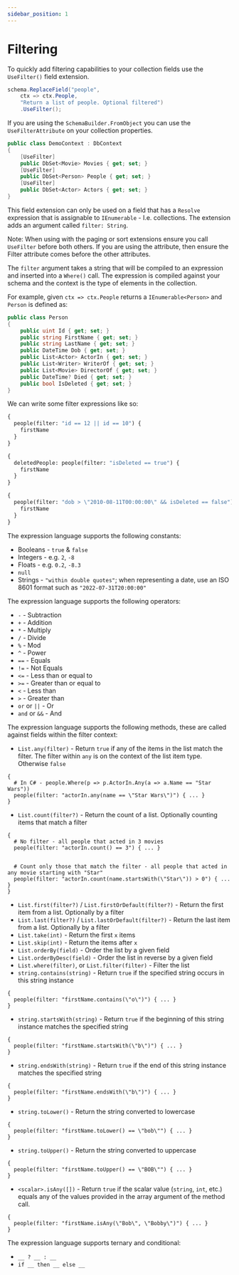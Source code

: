 ```yaml
---
sidebar_position: 1
---
```


# Filtering

To quickly add filtering capabilities to your collection fields use the `UseFilter()` field extension.

```cs
schema.ReplaceField("people",
    ctx => ctx.People,
    "Return a list of people. Optional filtered")
    .UseFilter();
```

If you are using the `SchemaBuilder.FromObject` you can use the `UseFilterAttribute` on your collection properties.

```cs
public class DemoContext : DbContext
{
    [UseFilter]
    public DbSet<Movie> Movies { get; set; }
    [UseFilter]
    public DbSet<Person> People { get; set; }
    [UseFilter]
    public DbSet<Actor> Actors { get; set; }
}
```

This field extension can only be used on a field that has a `Resolve` expression that is assignable to `IEnumerable` - I.e. collections. The extension adds an argument called `filter: String`.

Note: When using with the paging or sort extensions ensure you call `UseFilter` before both others. If you are using the attribute, then ensure the Filter attribute comes before the other attributes.

The `filter` argument takes a string that will be compiled to an expression and inserted into a `Where()` call. The expression is compiled against your schema and the context is the type of elements in the collection.

For example, given `ctx => ctx.People` returns a `IEnumerable<Person>` and `Person` is defined as:

```cs
public class Person
{
    public uint Id { get; set; }
    public string FirstName { get; set; }
    public string LastName { get; set; }
    public DateTime Dob { get; set; }
    public List<Actor> ActorIn { get; set; }
    public List<Writer> WriterOf { get; set; }
    public List<Movie> DirectorOf { get; set; }
    public DateTime? Died { get; set; }
    public bool IsDeleted { get; set; }
}
```

We can write some filter expressions like so:

```graphql
{
  people(filter: "id == 12 || id == 10") {
    firstName
  }
}

{
  deletedPeople: people(filter: "isDeleted == true") {
    firstName
  }
}

{
  people(filter: "dob > \"2010-08-11T00:00:00\" && isDeleted == false") {
    firstName
  }
}
```

The expression language supports the following constants:

- Booleans - `true` & `false`
- Integers - e.g. `2`, `-8`
- Floats - e.g. `0.2`, `-8.3`
- `null`
- Strings - `"within double quotes"`; when representing a date, use an ISO 8601 format such as `"2022-07-31T20:00:00"`

The expression language supports the following operators:

- `-` - Subtraction
- `+` - Addition
- `*` - Multiply
- `/` - Divide
- `%` - Mod
- `^` - Power
- `==` - Equals
- `!=` - Not Equals
- `<=` - Less than or equal to
- `>=` - Greater than or equal to
- `<` - Less than
- `>` - Greater than
- `or` or `||` - Or
- `and` or `&&` - And

The expression language supports the following methods, these are called against fields within the filter context:

- `List.any(filter)` - Return `true` if any of the items in the list match the filter. The filter within `any` is on the context of the list item type. Otherwise `false`

```gql
{
  # In C# - people.Where(p => p.ActorIn.Any(a => a.Name == "Star Wars"))
  people(filter: "actorIn.any(name == \"Star Wars\")") { ... }
}
```

- `List.count(filter?)` - Return the count of a list. Optionally counting items that match a filter

```gql
{
  # No filter - all people that acted in 3 movies
  people(filter: "actorIn.count() == 3") { ... }


  # Count only those that match the filter - all people that acted in any movie starting with "Star"
  people(filter: "actorIn.count(name.startsWith(\"Star\")) > 0") { ... }
}
```

- `List.first(filter?)` / `List.firstOrDefault(filter?)` - Return the first item from a list. Optionally by a filter
- `List.last(filter?)` / `List.lastOrDefault(filter?)` - Return the last item from a list. Optionally by a filter
- `List.take(int)` - Return the first `x` items
- `List.skip(int)` - Return the items after `x`
- `List.orderBy(field)` - Order the list by a given field
- `List.orderByDesc(field)` - Order the list in reverse by a given field
- `List.where(filter)`, or `List.filter(filter)` - Filter the list
- `string.contains(string)` - Return `true` if the specified string occurs in this string instance

```gql
{
  people(filter: "firstName.contains(\"o\")") { ... }
}
```

- `string.startsWith(string)` - Return `true` if the beginning of this string instance matches the specified string

```gql
{
  people(filter: "firstName.startsWith(\"b\")") { ... }
}
```

- `string.endsWith(string)` - Return `true` if the end of this string instance matches the specified string

```gql
{
  people(filter: "firstName.endsWith(\"b\")") { ... }
}
```

- `string.toLower()` - Return the string converted to lowercase

```gql
{
  people(filter: "firstName.toLower() == \"bob\"") { ... }
}
```

- `string.toUpper()` - Return the string converted to uppercase

```gql
{
  people(filter: "firstName.toUpper() == \"BOB\"") { ... }
}
```

- `<scalar>.isAny([])` - Return `true` if the scalar value (`string`, `int`, etc.) equals any of the values provided in the array argument of the method call.

```gql
{
  people(filter: "firstName.isAny(\"Bob\", \"Bobby\")") { ... }
}
```

The expression language supports ternary and conditional:

- `__ ? __ : __`
- `if __ then __ else __`
